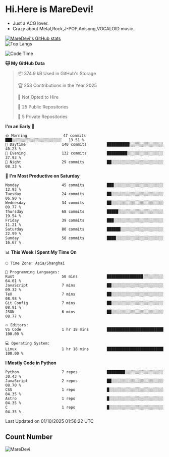 # Hi.Here is MareDevi!

- Just a ACG lover.
- Crazy about Metal,Rock,J-POP,Anisong,VOCALOID music..

[![MareDevi's GitHub stats](https://github-readme-stats.vercel.app/api?username=MareDevi&show_icons=true&theme=algolia)](https://github.com/anuraghazra/github-readme-stats)  
![Top Langs](https://github-readme-stats.vercel.app/api/top-langs/?username=MareDevi&layout=compact&theme=algolia)

<!--START_SECTION:waka-->
![Code Time](http://img.shields.io/badge/Code%20Time-321%20hrs%2026%20mins-blue)

**🐱 My GitHub Data** 

> 📦 374.9 kB Used in GitHub's Storage 
 > 
> 🏆 253 Contributions in the Year 2025
 > 
> 🚫 Not Opted to Hire
 > 
> 📜 25 Public Repositories 
 > 
> 🔑 5 Private Repositories 
 > 
**I'm an Early 🐤** 

```text
🌞 Morning                47 commits          ███░░░░░░░░░░░░░░░░░░░░░░   13.51 % 
🌆 Daytime                140 commits         ██████████░░░░░░░░░░░░░░░   40.23 % 
🌃 Evening                132 commits         █████████░░░░░░░░░░░░░░░░   37.93 % 
🌙 Night                  29 commits          ██░░░░░░░░░░░░░░░░░░░░░░░   08.33 % 
```
📅 **I'm Most Productive on Saturday** 

```text
Monday                   45 commits          ███░░░░░░░░░░░░░░░░░░░░░░   12.93 % 
Tuesday                  24 commits          ██░░░░░░░░░░░░░░░░░░░░░░░   06.90 % 
Wednesday                34 commits          ██░░░░░░░░░░░░░░░░░░░░░░░   09.77 % 
Thursday                 68 commits          █████░░░░░░░░░░░░░░░░░░░░   19.54 % 
Friday                   39 commits          ███░░░░░░░░░░░░░░░░░░░░░░   11.21 % 
Saturday                 80 commits          ██████░░░░░░░░░░░░░░░░░░░   22.99 % 
Sunday                   58 commits          ████░░░░░░░░░░░░░░░░░░░░░   16.67 % 
```


📊 **This Week I Spent My Time On** 

```text
🕑︎ Time Zone: Asia/Shanghai

💬 Programming Languages: 
Rust                     50 mins             ████████████████░░░░░░░░░   64.01 % 
JavaScript               7 mins              ██░░░░░░░░░░░░░░░░░░░░░░░   09.32 % 
TeX                      7 mins              ██░░░░░░░░░░░░░░░░░░░░░░░   08.98 % 
Git Config               7 mins              ██░░░░░░░░░░░░░░░░░░░░░░░   08.91 % 
JSON                     6 mins              ██░░░░░░░░░░░░░░░░░░░░░░░   08.77 % 

🔥 Editors: 
VS Code                  1 hr 18 mins        █████████████████████████   100.00 % 

💻 Operating System: 
Linux                    1 hr 18 mins        █████████████████████████   100.00 % 
```

**I Mostly Code in Python** 

```text
Python                   7 repos             ████████░░░░░░░░░░░░░░░░░   30.43 % 
JavaScript               2 repos             ██░░░░░░░░░░░░░░░░░░░░░░░   08.70 % 
CSS                      1 repo              █░░░░░░░░░░░░░░░░░░░░░░░░   04.35 % 
Astro                    1 repo              █░░░░░░░░░░░░░░░░░░░░░░░░   04.35 % 
C                        1 repo              █░░░░░░░░░░░░░░░░░░░░░░░░   04.35 % 
```




 Last Updated on 01/10/2025 01:56:22 UTC
<!--END_SECTION:waka-->

## Count Number
![MareDevi](https://count.getloli.com/get/@maredevi?theme=moebooru-h)  

<!---
MareDevi/MareDevi is a ✨ special ✨ repository because its `README.md` (this file) appears on your GitHub profile.
You can click the Preview link to take a look at your changes.
--->
